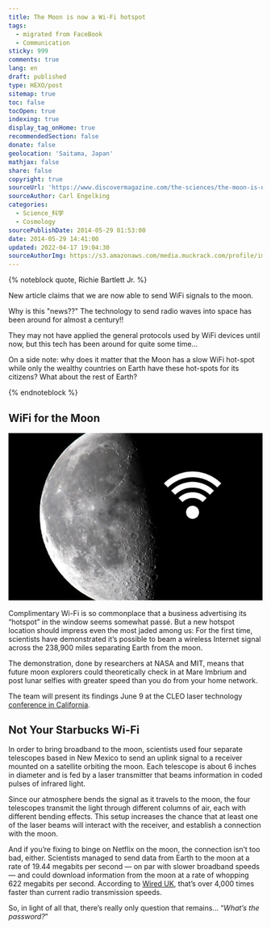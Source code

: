 ```yaml
---
title: The Moon is now a Wi-Fi hotspot
tags:
  - migrated from FaceBook
  - Communication
sticky: 999
comments: true
lang: en
draft: published
type: HEXO/post
sitemap: true
toc: false
tocOpen: true
indexing: true
display_tag_onHome: true
recommendedSection: false
donate: false
geolocation: 'Saitama, Japan'
mathjax: false
share: false
copyright: true
sourceUrl: 'https://www.discovermagazine.com/the-sciences/the-moon-is-now-a-wi-fi-hotspot'
sourceAuthor: Carl Engelking
categories:
  - Science_科学
  - Cosmology
sourcePublishDate: 2014-05-29 01:53:00
date: 2014-05-29 14:41:00
updated: 2022-04-17 19:04:30
sourceAuthorImg: https://s3.amazonaws.com/media.muckrack.com/profile/images/1511079/carl-engelking-1.jpeg.256x256_q100_crop-smart.jpg
---
```


{% noteblock quote, Richie Bartlett Jr. %}

New article claims that we are now able to send WiFi signals to the moon. 

Why is this "news??" The technology to send radio waves into space has been around for almost a century!!

They may not have applied the general protocols used by WiFi devices until now, but this tech has been around for quite some time...

On a side note: why does it matter that the Moon has a slow WiFi hot-spot while only the wealthy countries on Earth have these hot-spots for its citizens? What about the rest of Earth?

{% endnoteblock %}

## WiFi for the Moon
![credit: Moon: NASA](./Moon-is-now-a-Wi-Fi-hotspot/the-moon-wifi.jpg)

Complimentary Wi-Fi is so commonplace that a business advertising its “hotspot” in the window seems somewhat passé. But a new hotspot location should impress even the most jaded among us: For the first time, scientists have demonstrated it’s possible to beam a wireless Internet signal across the 238,900 miles separating Earth from the moon.

The demonstration, done by researchers at NASA and MIT, means that future moon explorers could theoretically check in at Mare Imbrium and post lunar selfies with greater speed than you do from your home network.

The team will present its findings June 9 at the CLEO laser technology [conference in California](http://www.osa.org/en-us/about_osa/newsroom/news_releases/2014/first_broadband_wireless_connection…to_the_moon_!/).


## Not Your Starbucks Wi-Fi
In order to bring broadband to the moon, scientists used four separate telescopes based in New Mexico to send an uplink signal to a receiver mounted on a satellite orbiting the moon. Each telescope is about 6 inches in diameter and is fed by a laser transmitter that beams information in coded pulses of infrared light.

Since our atmosphere bends the signal as it travels to the moon, the four telescopes transmit the light through different columns of air, each with different bending effects. This setup increases the chance that at least one of the laser beams will interact with the receiver, and establish a connection with the moon.

And if you’re fixing to binge on Netflix on the moon, the connection isn’t too bad, either. Scientists managed to send data from Earth to the moon at a rate of 19.44 megabits per second — on par with slower broadband speeds — and could download information from the moon at a rate of whopping 622 megabits per second. According to [Wired UK](http://www.wired.co.uk/news/archive/2014-05/23/internet-on-the-moon), that’s over 4,000 times faster than current radio transmission speeds.

So, in light of all that, there’s really only question that remains… “*What’s the password?*”

